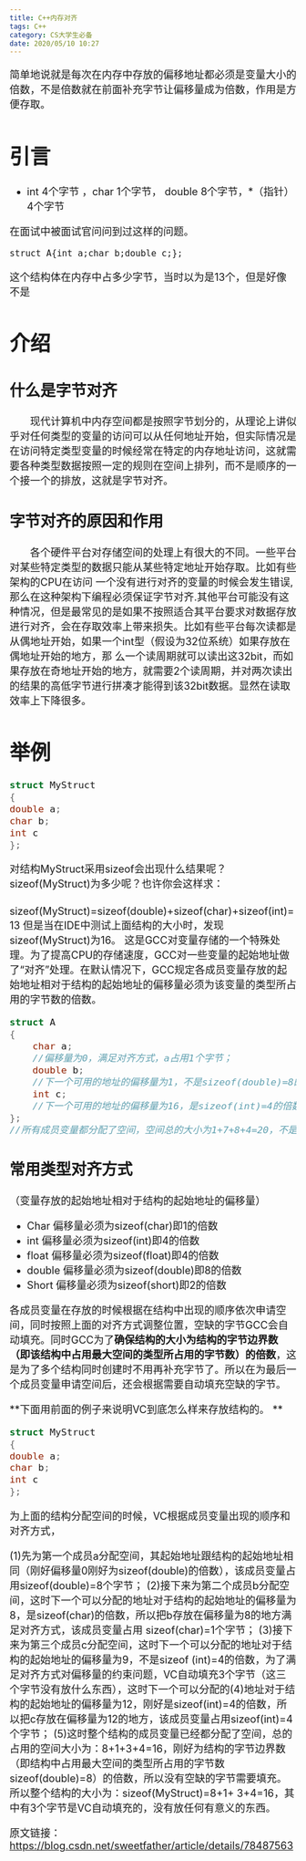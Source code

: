 ```yaml
---
title: C++内存对齐
tags: C++
category: CS大学生必备
date: 2020/05/10 10:27
---
```


<font size=4>

简单地说就是每次在内存中存放的偏移地址都必须是变量大小的倍数，不是倍数就在前面补充字节让偏移量成为倍数，作用是方便存取。

<!--more-->

# 引言

- int 4个字节 ，char 1个字节， double 8个字节，*（指针） 4个字节

在面试中被面试官问问到过这样的问题。

`struct A{int a;char b;double c;};`

这个结构体在内存中占多少字节，当时以为是13个，但是好像不是

# 介绍
## 什么是字节对齐
　　现代计算机中内存空间都是按照字节划分的，从理论上讲似乎对任何类型的变量的访问可以从任何地址开始，但实际情况是在访问特定类型变量的时候经常在特定的内存地址访问，这就需要各种类型数据按照一定的规则在空间上排列，而不是顺序的一个接一个的排放，这就是字节对齐。

## 字节对齐的原因和作用
　　各个硬件平台对存储空间的处理上有很大的不同。一些平台对某些特定类型的数据只能从某些特定地址开始存取。比如有些架构的CPU在访问 一个没有进行对齐的变量的时候会发生错误,那么在这种架构下编程必须保证字节对齐.其他平台可能没有这种情况，但是最常见的是如果不按照适合其平台要求对数据存放进行对齐，会在存取效率上带来损失。比如有些平台每次读都是从偶地址开始，如果一个int型（假设为32位系统）如果存放在偶地址开始的地方，那 么一个读周期就可以读出这32bit，而如果存放在奇地址开始的地方，就需要2个读周期，并对两次读出的结果的高低字节进行拼凑才能得到该32bit数据。显然在读取效率上下降很多。

# 举例

```c++
struct MyStruct 
{ 
double a; 
char b; 
int c 
}; 
```

​       对结构MyStruct采用sizeof会出现什么结果呢？sizeof(MyStruct)为多少呢？也许你会这样求： 
　　sizeof(MyStruct)=sizeof(double)+sizeof(char)+sizeof(int)=13 
​       但是当在IDE中测试上面结构的大小时，发现sizeof(MyStruct)为16。
这是GCC对变量存储的一个特殊处理。为了提高CPU的存储速度，GCC对一些变量的起始地址做了“对齐”处理。在默认情况下，GCC规定各成员变量存放的起始地址相对于结构的起始地址的偏移量必须为该变量的类型所占用的字节数的倍数。

```c++
struct A
{
    char a;
    //偏移量为0，满足对齐方式，a占用1个字节；
    double b;
    //下一个可用的地址的偏移量为1，不是sizeof(double)=8的倍数，需要补足7个字节才能使偏移量变为8（满足对齐方式），因此VC自动填充7个字节，b存放在偏移量为8的地址上，它占用8个字节。
    int c;
    //下一个可用的地址的偏移量为16，是sizeof(int)=4的倍数，满足int的对齐方式，所以不需要VC自动填充，c存放在偏移量为16的地址上，它占用4个字节。
};
//所有成员变量都分配了空间，空间总的大小为1+7+8+4=20，不是结构的节边界数（即结构中占用最大空间的类型所占用的字节数sizeof(double)=8）的倍数，所以需要填充4个字节，以满足结构的大小为sizeof(double)=8的倍数。

```



## 常用类型对齐方式

（变量存放的起始地址相对于结构的起始地址的偏移量） 

- Char 
  偏移量必须为sizeof(char)即1的倍数 
- int 
  偏移量必须为sizeof(int)即4的倍数 
- float 
  偏移量必须为sizeof(float)即4的倍数 
- double 
  偏移量必须为sizeof(double)即8的倍数 
- Short 
  偏移量必须为sizeof(short)即2的倍数 

各成员变量在存放的时候根据在结构中出现的顺序依次申请空间，同时按照上面的对齐方式调整位置，空缺的字节GCC会自动填充。同时GCC为了**确保结构的大小为结构的字节边界数（即该结构中占用最大空间的类型所占用的字节数）的倍数**，这是为了多个结构同时创建时不用再补充字节了。所以在为最后一个成员变量申请空间后，还会根据需要自动填充空缺的字节。 

**下面用前面的例子来说明VC到底怎么样来存放结构的。 **

```c++
struct MyStruct 
{ 
double a; 
char b; 
int c 
};
```

为上面的结构分配空间的时候，VC根据成员变量出现的顺序和对齐方式，

(1)先为第一个成员a分配空间，其起始地址跟结构的起始地址相同（刚好偏移量0刚好为sizeof(double)的倍数），该成员变量占用sizeof(double)=8个字节；
(2)接下来为第二个成员b分配空间，这时下一个可以分配的地址对于结构的起始地址的偏移量为8，是sizeof(char)的倍数，所以把b存放在偏移量为8的地方满足对齐方式，该成员变量占用 sizeof(char)=1个字节；
(3)接下来为第三个成员c分配空间，这时下一个可以分配的地址对于结构的起始地址的偏移量为9，不是sizeof (int)=4的倍数，为了满足对齐方式对偏移量的约束问题，VC自动填充3个字节（这三个字节没有放什么东西），这时下一个可以分配的(4)地址对于结构的起始地址的偏移量为12，刚好是sizeof(int)=4的倍数，所以把c存放在偏移量为12的地方，该成员变量占用sizeof(int)=4个字节；
(5)这时整个结构的成员变量已经都分配了空间，总的占用的空间大小为：8+1+3+4=16，刚好为结构的字节边界数（即结构中占用最大空间的类型所占用的字节数sizeof(double)=8）的倍数，所以没有空缺的字节需要填充。所以整个结构的大小为：sizeof(MyStruct)=8+1+ 3+4=16，其中有3个字节是VC自动填充的，没有放任何有意义的东西。 

原文链接：https://blog.csdn.net/sweetfather/article/details/78487563